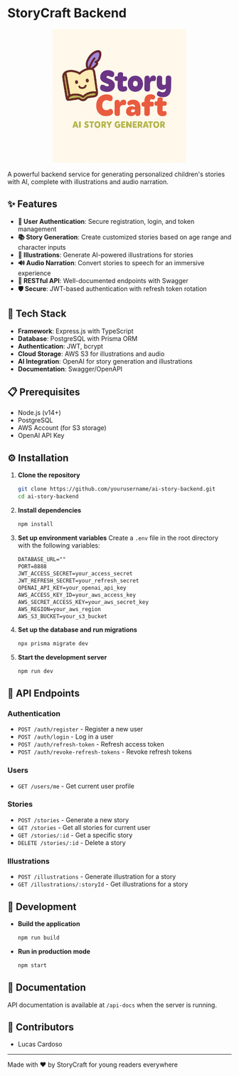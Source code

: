 # StoryCraft Backend

<p align="center">
  <img src="src/public/logo-story-craft.png" alt="StoryCraft Logo" width="300">
</p>

A powerful backend service for generating personalized children's stories with AI, complete with illustrations and audio narration.

## ✨ Features

- **👤 User Authentication**: Secure registration, login, and token management
- **📚 Story Generation**: Create customized stories based on age range and character inputs
- **🎨 Illustrations**: Generate AI-powered illustrations for stories
- **🔊 Audio Narration**: Convert stories to speech for an immersive experience
- **🔄 RESTful API**: Well-documented endpoints with Swagger
- **🛡️ Secure**: JWT-based authentication with refresh token rotation

## 🚀 Tech Stack

- **Framework**: Express.js with TypeScript
- **Database**: PostgreSQL with Prisma ORM
- **Authentication**: JWT, bcrypt
- **Cloud Storage**: AWS S3 for illustrations and audio
- **AI Integration**: OpenAI for story generation and illustrations
- **Documentation**: Swagger/OpenAPI

## 📋 Prerequisites

- Node.js (v14+)
- PostgreSQL
- AWS Account (for S3 storage)
- OpenAI API Key

## ⚙️ Installation

1. **Clone the repository**

   ```bash
   git clone https://github.com/yourusername/ai-story-backend.git
   cd ai-story-backend
   ```

2. **Install dependencies**

   ```bash
   npm install
   ```

3. **Set up environment variables**
   Create a `.env` file in the root directory with the following variables:

   ```
   DATABASE_URL=""
   PORT=8888
   JWT_ACCESS_SECRET=your_access_secret
   JWT_REFRESH_SECRET=your_refresh_secret
   OPENAI_API_KEY=your_openai_api_key
   AWS_ACCESS_KEY_ID=your_aws_access_key
   AWS_SECRET_ACCESS_KEY=your_aws_secret_key
   AWS_REGION=your_aws_region
   AWS_S3_BUCKET=your_s3_bucket
   ```

4. **Set up the database and run migrations**

   ```bash
   npx prisma migrate dev
   ```

5. **Start the development server**
   ```bash
   npm run dev
   ```

## 🔗 API Endpoints

### Authentication

- `POST /auth/register` - Register a new user
- `POST /auth/login` - Log in a user
- `POST /auth/refresh-token` - Refresh access token
- `POST /auth/revoke-refresh-tokens` - Revoke refresh tokens

### Users

- `GET /users/me` - Get current user profile

### Stories

- `POST /stories` - Generate a new story
- `GET /stories` - Get all stories for current user
- `GET /stories/:id` - Get a specific story
- `DELETE /stories/:id` - Delete a story

### Illustrations

- `POST /illustrations` - Generate illustration for a story
- `GET /illustrations/:storyId` - Get illustrations for a story

## 🧪 Development

- **Build the application**

  ```bash
  npm run build
  ```

- **Run in production mode**
  ```bash
  npm start
  ```

## 📖 Documentation

API documentation is available at `/api-docs` when the server is running.

## 👥 Contributors

- Lucas Cardoso

---

Made with ❤️ by StoryCraft for young readers everywhere
